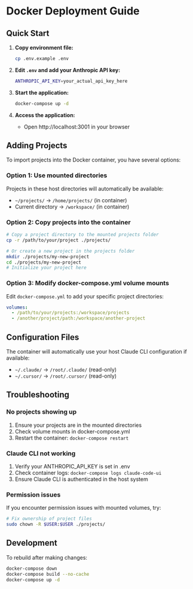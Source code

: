 # Docker Deployment Guide

## Quick Start

1. **Copy environment file:**
   ```bash
   cp .env.example .env
   ```

2. **Edit `.env` and add your Anthropic API key:**
   ```bash
   ANTHROPIC_API_KEY=your_actual_api_key_here
   ```

3. **Start the application:**
   ```bash
   docker-compose up -d
   ```

4. **Access the application:**
   - Open http://localhost:3001 in your browser

## Adding Projects

To import projects into the Docker container, you have several options:

### Option 1: Use mounted directories
Projects in these host directories will automatically be available:
- `~/projects/` → `/home/projects/` (in container)
- Current directory → `/workspace/` (in container)

### Option 2: Copy projects into the container
```bash
# Copy a project directory to the mounted projects folder
cp -r /path/to/your/project ./projects/

# Or create a new project in the projects folder
mkdir ./projects/my-new-project
cd ./projects/my-new-project
# Initialize your project here
```

### Option 3: Modify docker-compose.yml volume mounts
Edit `docker-compose.yml` to add your specific project directories:
```yaml
volumes:
  - /path/to/your/projects:/workspace/projects
  - /another/project/path:/workspace/another-project
```

## Configuration Files

The container will automatically use your host Claude CLI configuration if available:
- `~/.claude/` → `/root/.claude/` (read-only)
- `~/.cursor/` → `/root/.cursor/` (read-only)

## Troubleshooting

### No projects showing up
1. Ensure your projects are in the mounted directories
2. Check volume mounts in docker-compose.yml
3. Restart the container: `docker-compose restart`

### Claude CLI not working
1. Verify your ANTHROPIC_API_KEY is set in .env
2. Check container logs: `docker-compose logs claude-code-ui`
3. Ensure Claude CLI is authenticated in the host system

### Permission issues
If you encounter permission issues with mounted volumes, try:
```bash
# Fix ownership of project files
sudo chown -R $USER:$USER ./projects/
```

## Development

To rebuild after making changes:
```bash
docker-compose down
docker-compose build --no-cache
docker-compose up -d
```